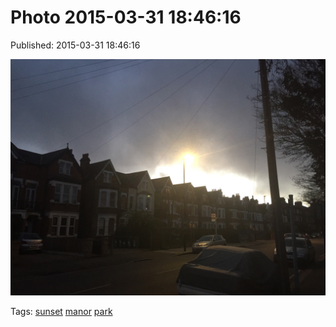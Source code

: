 
# Photo 2015-03-31 18:46:16

Published: 2015-03-31 18:46:16

![](115138807662-0.jpg)

Tags: [sunset](tag-sunset.md) [manor](tag-manor.md) [park](tag-park.md)
